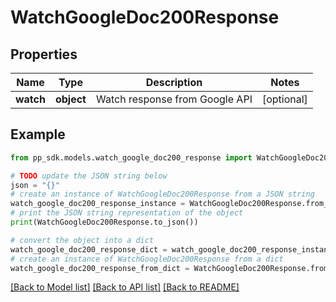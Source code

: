 # WatchGoogleDoc200Response


## Properties

Name | Type | Description | Notes
------------ | ------------- | ------------- | -------------
**watch** | **object** | Watch response from Google API | [optional] 

## Example

```python
from pp_sdk.models.watch_google_doc200_response import WatchGoogleDoc200Response

# TODO update the JSON string below
json = "{}"
# create an instance of WatchGoogleDoc200Response from a JSON string
watch_google_doc200_response_instance = WatchGoogleDoc200Response.from_json(json)
# print the JSON string representation of the object
print(WatchGoogleDoc200Response.to_json())

# convert the object into a dict
watch_google_doc200_response_dict = watch_google_doc200_response_instance.to_dict()
# create an instance of WatchGoogleDoc200Response from a dict
watch_google_doc200_response_from_dict = WatchGoogleDoc200Response.from_dict(watch_google_doc200_response_dict)
```
[[Back to Model list]](../README.md#documentation-for-models) [[Back to API list]](../README.md#documentation-for-api-endpoints) [[Back to README]](../README.md)


